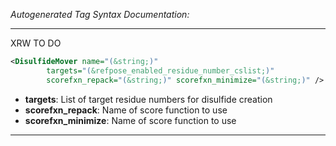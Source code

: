 <!-- THIS IS AN AUTOGENERATED FILE: Don't edit it directly, instead change the schema definition in the code itself. -->

_Autogenerated Tag Syntax Documentation:_

---
XRW TO DO

```xml
<DisulfideMover name="(&string;)"
        targets="(&refpose_enabled_residue_number_cslist;)"
        scorefxn_repack="(&string;)" scorefxn_minimize="(&string;)" />
```

-   **targets**: List of target residue numbers for disulfide creation
-   **scorefxn_repack**: Name of score function to use
-   **scorefxn_minimize**: Name of score function to use

---
